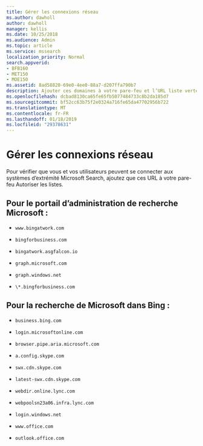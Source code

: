 ```yaml
---
title: Gérer les connexions réseau
ms.author: dawholl
author: dawholl
manager: kellis
ms.date: 10/25/2018
ms.audience: Admin
ms.topic: article
ms.service: mssearch
localization_priority: Normal
search.appverid:
- BFB160
- MET150
- MOE150
ms.assetid: 8ad58820-69e0-4ee0-88a7-d207ffa790b7
description: Ajouter ces domaines à votre pare-feu et l’URL liste verte afin que les utilisateurs accèdent facilement à Microsoft Search
ms.openlocfilehash: dcbad8130ca65fe65fb5077484733c8b2da185d7
ms.sourcegitcommit: bf52cc63b75f2e0324a716fe65da47702956b722
ms.translationtype: MT
ms.contentlocale: fr-FR
ms.lasthandoff: 01/18/2019
ms.locfileid: "29378631"
---
```

# <a name="manage-network-connections"></a>Gérer les connexions réseau

Pour vérifier que vous et vos utilisateurs peuvent se connecter aux systèmes d’extrémité Microsoft Search, ajoutez que ces URL à votre pare-feu Autoriser les listes.
  
## <a name="for-the-microsoft-search-admin-portal"></a>Pour le portail d’administration de recherche Microsoft :

- `www.bingatwork.com`
    
- `bingforbusiness.com`
    
- `bingatwork.asgfalcon.io`
    
- `graph.microsoft.com`
    
- `graph.windows.net`
    
- `\*.bingforbusiness.com`
    
## <a name="for-microsoft-search-in-bing"></a>Pour la recherche de Microsoft dans Bing :

- `business.bing.com`
    
- `login.microsoftonline.com`
    
- `browser.pipe.aria.microsoft.com`
    
- `a.config.skype.com`
    
- `swx.cdn.skype.com`
    
- `latest-swx.cdn.skype.com`
    
- `webdir.online.lync.com`
    
- `webpoolsn23a06.infra.lync.com`
    
- `login.windows.net`
    
- `www.office.com`
    
- `outlook.office.com`
